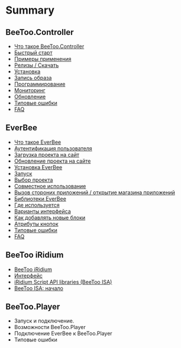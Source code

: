 # Summary

## BeeToo.Controller

* [Что такое BeeToo.Controller](README.md)
* [Быстрый старт](beetoo-controller/start-guide.md)
* [Примеры применения](beetoo-controller/appliance-example.md)
* [Релизы / Скачать](beetoo-controller/releases.md)
* [Установка](beetoo-controller/install.md)
* [Запись образа](beetoo-controller/howto-burn.md)
* [Программирование](programmirovanie.md)
* [Мониторинг](beetoo-controller/monitoring.md)
* [Обновление](beetoo-controller/upgrade.md)
* [Типовые ошибки](tipovie-oshibki.md)
* [FAQ](faq.md)

## EverBee

* [Что такое EverBee](everbee/README.md)
* [Аутентификация пользователя](everbee/autentifikatsiya-polzovatelya.md)
* [Загрузка проекта на сайт](everbee/zagruzka-proekta-na-sait.md)
* [Обновление проекта на сайте](everbee/obnovlenie-proekta-na-saite.md)
* [Установка EverBee](everbee/ustanovka-everbee.md)
* [Запуск](everbee/bistrii-start.md)
* [Выбор проекта](everbee/vibor-proekta.md)
* [Совместное использование](everbee/sovmestnoe-ispolzovanie.md)
* [Вызов стороних приложений / открытие магазина приложений](everbee/vizov-storonih-prilozhenii-otkritie-magazina-prilozhenii.md)
* [Библиотеки EverBee](everbee/biblioteki-everbee.md)
* [Где используется](everbee/gde-ispolzuetsya.md)
* [Варианты интерфейса](everbee/varianti-interfeisa.md)
* [Как добавлять новые блоки](everbee/kak-dobavlyat-novie-bloki.md)
* [Атрибуты кнопок](everbee/atributi-knopok.md)
* [Типовые ошибки](everbee/tipovie-oshibki.md)
* [FAQ](everbee/faq.md)

## BeeToo iRidium

* [BeeToo iRidium](beetoo-iridium/README.md)
* [Интерфейс](beetoo-iridium/iface/README.md)
* [iRidium Script API libraries \(BeeToo ISA\)](beetoo-iridium/isa/README.md)
* [BeeToo ISA: начало](beetoo-iridium/isa/start-guide.md)

## BeeToo.Player

* Запуск и подключение.
* Возможности BeeToo.Player
* Подключение EverBee к BeeToo.Player
* Типовые ошибки





